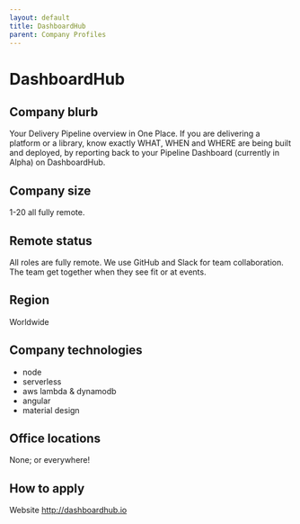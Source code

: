 ```yaml
---
layout: default
title: DashboardHub
parent: Company Profiles
---
```


# DashboardHub

## Company blurb

Your Delivery Pipeline overview in One Place. If you are delivering a platform or a library, know exactly WHAT, WHEN and WHERE are being built and deployed, by reporting back to your Pipeline Dashboard (currently in Alpha) on DashboardHub.

## Company size

1-20 all fully remote.

## Remote status

All roles are fully remote. We use GitHub and Slack for team collaboration. The team get together when they see fit or at events.

## Region

Worldwide

## Company technologies

- node
- serverless
- aws lambda & dynamodb
- angular
- material design

## Office locations

None; or everywhere!

## How to apply

Website http://dashboardhub.io
